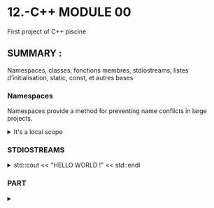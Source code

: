 # 12.-C++ MODULE 00
First project of C++ piscine

## SUMMARY :
Namespaces, classes, fonctions membres, stdiostreams,
listes d’initialisation, static, const, et autres bases


### Namespaces

Namespaces provide a method for preventing name conflicts in large projects.

 
<details>
<summary> It's a local scope </summary>

Symbols declared inside a namespace block are placed in a named scope that prevents them from being mistaken for identically-named symbols in other scopes.
</details>



### STDIOSTREAMS
<details>
<summary>std::cout << "HELLO WORLD !" << std::endl </summary>

 

*std::cout <<
*std::cin >> buff
*std::cout << "You entered" <<buff<< std::endl 
*std::endl = passage à la ligne

using std::cout;  => pour juste ecrire cout
ou std::endl
 
 

</details>



### PART

<details>
<summary> </summary>

 
</details>
